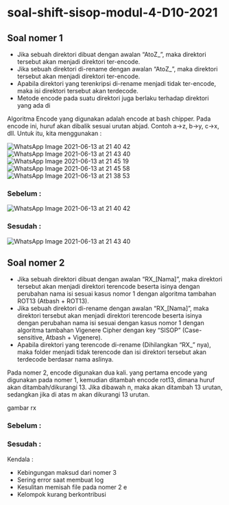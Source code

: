 # soal-shift-sisop-modul-4-D10-2021

## Soal nomer 1

- Jika sebuah direktori dibuat dengan awalan “AtoZ_”, maka direktori tersebut akan menjadi direktori ter-encode.
- Jika sebuah direktori di-rename dengan awalan “AtoZ_”, maka direktori tersebut akan menjadi direktori ter-encode.
- Apabila direktori yang terenkripsi di-rename menjadi tidak ter-encode, maka isi direktori tersebut akan terdecode.
- Metode encode pada suatu direktori juga berlaku terhadap direktori yang ada di 

Algoritma Encode yang digunakan adalah encode at bash chipper. Pada encode ini, huruf akan dibalik sesuai urutan abjad. Contoh a->z, b->y, c->x, dll. Untuk itu, kita menggunakan :

![WhatsApp Image 2021-06-13 at 21 40 42](https://user-images.githubusercontent.com/77373958/121812142-fd2eed00-cc90-11eb-96ea-9afe4ad64208.jpeg)
![WhatsApp Image 2021-06-13 at 21 43 40](https://user-images.githubusercontent.com/77373958/121812145-fef8b080-cc90-11eb-9566-ceba779d9356.jpeg)
![WhatsApp Image 2021-06-13 at 21 45 19](https://user-images.githubusercontent.com/77373958/121812146-ff914700-cc90-11eb-8352-d0709497369b.jpeg)
![WhatsApp Image 2021-06-13 at 21 45 58](https://user-images.githubusercontent.com/77373958/121812147-0029dd80-cc91-11eb-85df-75fbbe12b15a.jpeg)
![WhatsApp Image 2021-06-13 at 21 38 53](https://user-images.githubusercontent.com/77373958/121812148-0029dd80-cc91-11eb-9e94-10ffd169c3cb.jpeg)


### Sebelum :

![WhatsApp Image 2021-06-13 at 21 40 42](https://user-images.githubusercontent.com/77373958/121812142-fd2eed00-cc90-11eb-96ea-9afe4ad64208.jpeg)

### Sesudah :

![WhatsApp Image 2021-06-13 at 21 43 40](https://user-images.githubusercontent.com/77373958/121812145-fef8b080-cc90-11eb-9566-ceba779d9356.jpeg)

## Soal nomer 2

- Jika sebuah direktori dibuat dengan awalan “RX_[Nama]”, maka direktori tersebut akan menjadi direktori terencode beserta isinya dengan perubahan nama isi sesuai kasus nomor 1 dengan algoritma tambahan ROT13 (Atbash + ROT13).
- Jika sebuah direktori di-rename dengan awalan “RX_[Nama]”, maka direktori tersebut akan menjadi direktori terencode beserta isinya dengan perubahan nama isi sesuai dengan kasus nomor 1 dengan algoritma tambahan Vigenere Cipher dengan key “SISOP” (Case-sensitive, Atbash + Vigenere).
- Apabila direktori yang terencode di-rename (Dihilangkan “RX_” nya), maka folder menjadi tidak terencode dan isi direktori tersebut akan terdecode berdasar nama aslinya.

Pada nomer 2, encode digunakan dua kali. yang pertama encode yang digunakan pada nomer 1, kemudian ditambah encode rot13, dimana huruf akan ditambah/dikurangi 13. Jika dibawah n, maka akan ditambah 13 urutan, sedangkan jika di atas m akan dikurangi 13 urutan.

gambar rx

### Sebelum :



### Sesudah :



Kendala :
- Kebingungan maksud dari nomer 3
- Sering error saat membuat log
- Kesulitan memisah file pada nomer 2 e
- Kelompok kurang berkontribusi




